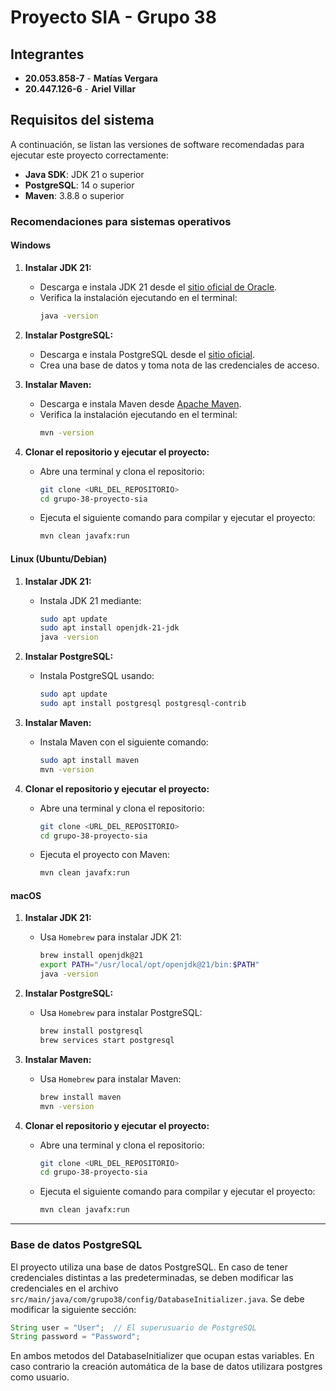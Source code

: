 # Proyecto SIA - Grupo 38

## Integrantes

- **20.053.858-7** - **Matías Vergara**
- **20.447.126-6** - **Ariel Villar**


## Requisitos del sistema

A continuación, se listan las versiones de software recomendadas para ejecutar este proyecto correctamente:

- **Java SDK**: JDK 21 o superior
- **PostgreSQL**: 14 o superior
- **Maven**: 3.8.8 o superior

### Recomendaciones para sistemas operativos

#### Windows
1. **Instalar JDK 21:**
   - Descarga e instala JDK 21 desde el [sitio oficial de Oracle](https://www.oracle.com/java/technologies/javase/jdk21-archive-downloads.html).
   - Verifica la instalación ejecutando en el terminal:
     ```bash
     java -version
     ```

2. **Instalar PostgreSQL:**
   - Descarga e instala PostgreSQL desde el [sitio oficial](https://www.postgresql.org/download/windows/).
   - Crea una base de datos y toma nota de las credenciales de acceso.

3. **Instalar Maven:**
   - Descarga e instala Maven desde [Apache Maven](https://maven.apache.org/download.cgi).
   - Verifica la instalación ejecutando en el terminal:
     ```bash
     mvn -version
     ```

4. **Clonar el repositorio y ejecutar el proyecto:**
   - Abre una terminal y clona el repositorio:
     ```bash
     git clone <URL_DEL_REPOSITORIO>
     cd grupo-38-proyecto-sia
     ```
   - Ejecuta el siguiente comando para compilar y ejecutar el proyecto:
     ```bash
     mvn clean javafx:run
     ```

#### Linux (Ubuntu/Debian)
1. **Instalar JDK 21:**
   - Instala JDK 21 mediante:
     ```bash
     sudo apt update
     sudo apt install openjdk-21-jdk
     java -version
     ```

2. **Instalar PostgreSQL:**
   - Instala PostgreSQL usando:
     ```bash
     sudo apt update
     sudo apt install postgresql postgresql-contrib
     ```

3. **Instalar Maven:**
   - Instala Maven con el siguiente comando:
     ```bash
     sudo apt install maven
     mvn -version
     ```

4. **Clonar el repositorio y ejecutar el proyecto:**
   - Abre una terminal y clona el repositorio:
     ```bash
     git clone <URL_DEL_REPOSITORIO>
     cd grupo-38-proyecto-sia
     ```
   - Ejecuta el proyecto con Maven:
     ```bash
     mvn clean javafx:run
     ```

#### macOS
1. **Instalar JDK 21:**
   - Usa `Homebrew` para instalar JDK 21:
     ```bash
     brew install openjdk@21
     export PATH="/usr/local/opt/openjdk@21/bin:$PATH"
     java -version
     ```

2. **Instalar PostgreSQL:**
   - Usa `Homebrew` para instalar PostgreSQL:
     ```bash
     brew install postgresql
     brew services start postgresql
     ```

3. **Instalar Maven:**
   - Usa `Homebrew` para instalar Maven:
     ```bash
     brew install maven
     mvn -version
     ```

4. **Clonar el repositorio y ejecutar el proyecto:**
   - Abre una terminal y clona el repositorio:
     ```bash
     git clone <URL_DEL_REPOSITORIO>
     cd grupo-38-proyecto-sia
     ```
   - Ejecuta el siguiente comando para compilar y ejecutar el proyecto:
     ```bash
     mvn clean javafx:run
     ```

---

### Base de datos PostgreSQL

El proyecto utiliza una base de datos PostgreSQL. En caso de tener credenciales distintas a las predeterminadas, se deben modificar las credenciales en el archivo `src/main/java/com/grupo38/config/DatabaseInitializer.java`. Se debe modificar la siguiente sección:

```java
String user = "User";  // El superusuario de PostgreSQL
String password = "Password";
```

En ambos metodos del DatabaseInitializer que ocupan estas variables. En caso contrario la creación automática de la base de datos utilizara postgres como usuario.

